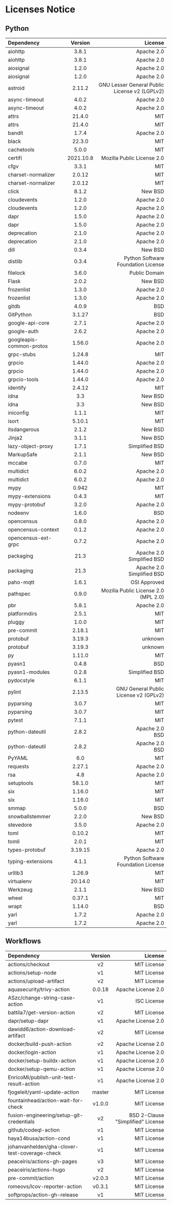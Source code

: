 # Licenses Notice
## Python
| Dependency | Version | License |
|:-----------|:-------:|--------:|
|aiohttp|3.8.1|Apache 2.0|
|aiohttp|3.8.1|Apache 2.0|
|aiosignal|1.2.0|Apache 2.0|
|aiosignal|1.2.0|Apache 2.0|
|astroid|2.11.2|GNU Lesser General Public License v2 (LGPLv2)|
|async-timeout|4.0.2|Apache 2.0|
|async-timeout|4.0.2|Apache 2.0|
|attrs|21.4.0|MIT|
|attrs|21.4.0|MIT|
|bandit|1.7.4|Apache 2.0|
|black|22.3.0|MIT|
|cachetools|5.0.0|MIT|
|certifi|2021.10.8|Mozilla Public License 2.0|
|cfgv|3.3.1|MIT|
|charset-normalizer|2.0.12|MIT|
|charset-normalizer|2.0.12|MIT|
|click|8.1.2|New BSD|
|cloudevents|1.2.0|Apache 2.0|
|cloudevents|1.2.0|Apache 2.0|
|dapr|1.5.0|Apache 2.0|
|dapr|1.5.0|Apache 2.0|
|deprecation|2.1.0|Apache 2.0|
|deprecation|2.1.0|Apache 2.0|
|dill|0.3.4|New BSD|
|distlib|0.3.4|Python Software Foundation License|
|filelock|3.6.0|Public Domain|
|Flask|2.0.2|New BSD|
|frozenlist|1.3.0|Apache 2.0|
|frozenlist|1.3.0|Apache 2.0|
|gitdb|4.0.9|BSD|
|GitPython|3.1.27|BSD|
|google-api-core|2.7.1|Apache 2.0|
|google-auth|2.6.2|Apache 2.0|
|googleapis-common-protos|1.56.0|Apache 2.0|
|grpc-stubs|1.24.8|MIT|
|grpcio|1.44.0|Apache 2.0|
|grpcio|1.44.0|Apache 2.0|
|grpcio-tools|1.44.0|Apache 2.0|
|identify|2.4.12|MIT|
|idna|3.3|New BSD|
|idna|3.3|New BSD|
|iniconfig|1.1.1|MIT|
|isort|5.10.1|MIT|
|itsdangerous|2.1.2|New BSD|
|Jinja2|3.1.1|New BSD|
|lazy-object-proxy|1.7.1|Simplified BSD|
|MarkupSafe|2.1.1|New BSD|
|mccabe|0.7.0|MIT|
|multidict|6.0.2|Apache 2.0|
|multidict|6.0.2|Apache 2.0|
|mypy|0.942|MIT|
|mypy-extensions|0.4.3|MIT|
|mypy-protobuf|3.2.0|Apache 2.0|
|nodeenv|1.6.0|BSD|
|opencensus|0.8.0|Apache 2.0|
|opencensus-context|0.1.2|Apache 2.0|
|opencensus-ext-grpc|0.7.2|Apache 2.0|
|packaging|21.3|Apache 2.0<br/>Simplified BSD|
|packaging|21.3|Apache 2.0<br/>Simplified BSD|
|paho-mqtt|1.6.1|OSI Approved|
|pathspec|0.9.0|Mozilla Public License 2.0 (MPL 2.0)|
|pbr|5.8.1|Apache 2.0|
|platformdirs|2.5.1|MIT|
|pluggy|1.0.0|MIT|
|pre-commit|2.18.1|MIT|
|protobuf|3.19.3|unknown|
|protobuf|3.19.3|unknown|
|py|1.11.0|MIT|
|pyasn1|0.4.8|BSD|
|pyasn1-modules|0.2.8|Simplified BSD|
|pydocstyle|6.1.1|MIT|
|pylint|2.13.5|GNU General Public License v2 (GPLv2)|
|pyparsing|3.0.7|MIT|
|pyparsing|3.0.7|MIT|
|pytest|7.1.1|MIT|
|python-dateutil|2.8.2|Apache 2.0<br/>BSD|
|python-dateutil|2.8.2|Apache 2.0<br/>BSD|
|PyYAML|6.0|MIT|
|requests|2.27.1|Apache 2.0|
|rsa|4.8|Apache 2.0|
|setuptools|58.1.0|MIT|
|six|1.16.0|MIT|
|six|1.16.0|MIT|
|smmap|5.0.0|BSD|
|snowballstemmer|2.2.0|New BSD|
|stevedore|3.5.0|Apache 2.0|
|toml|0.10.2|MIT|
|tomli|2.0.1|MIT|
|types-protobuf|3.19.15|Apache 2.0|
|typing-extensions|4.1.1|Python Software Foundation License|
|urllib3|1.26.9|MIT|
|virtualenv|20.14.0|MIT|
|Werkzeug|2.1.1|New BSD|
|wheel|0.37.1|MIT|
|wrapt|1.14.0|BSD|
|yarl|1.7.2|Apache 2.0|
|yarl|1.7.2|Apache 2.0|
## Workflows
| Dependency | Version | License |
|:-----------|:-------:|--------:|
|actions/checkout|v2|MIT License|
|actions/setup-node|v1|MIT License|
|actions/upload-artifact|v2|MIT License|
|aquasecurity/trivy-action|0.0.18|Apache License 2.0|
|ASzc/change-string-case-action|v1|ISC License|
|battila7/get-version-action|v2|MIT License|
|dapr/setup-dapr|v1|Apache License 2.0|
|dawidd6/action-download-artifact|v2|MIT License|
|docker/build-push-action|v2|Apache License 2.0|
|docker/login-action|v1|Apache License 2.0|
|docker/setup-buildx-action|v1|Apache License 2.0|
|docker/setup-qemu-action|v1|Apache License 2.0|
|EnricoMi/publish-unit-test-result-action|v1|Apache License 2.0|
|fjogeleit/yaml-update-action|master|MIT License|
|fountainhead/action-wait-for-check|v1.0.0|MIT License|
|fusion-engineering/setup-git-credentials|v2|BSD 2-Clause "Simplified" License|
|github/codeql-action|v1|MIT License|
|haya14busa/action-cond|v1|MIT License|
|johanvanhelden/gha-clover-test-coverage-check|v1|MIT License|
|peaceiris/actions-gh-pages|v3|MIT License|
|peaceiris/actions-hugo|v2|MIT License|
|pre-commit/action|v2.0.3|MIT License|
|romeovs/lcov-reporter-action|v0.3.1|MIT License|
|softprops/action-gh-release|v1|MIT License|
